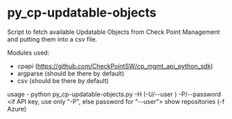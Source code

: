# py_cp-updatable-objects
Script to fetch available Updatable Objects from Check Point Management and putting them into a csv file.

Modules used:
 - cpapi (https://github.com/CheckPointSW/cp_mgmt_api_python_sdk)
 - argparse (should be there by default)
 - csv (should be there by default)

usage - 
python py_cp-updatable-objects.py -H <Check Point Management Server> (-U/--user <api user name>) -P/--password <if API key, use only "-P", else password for "--user"> show repositories (-f Azure)
  
  
